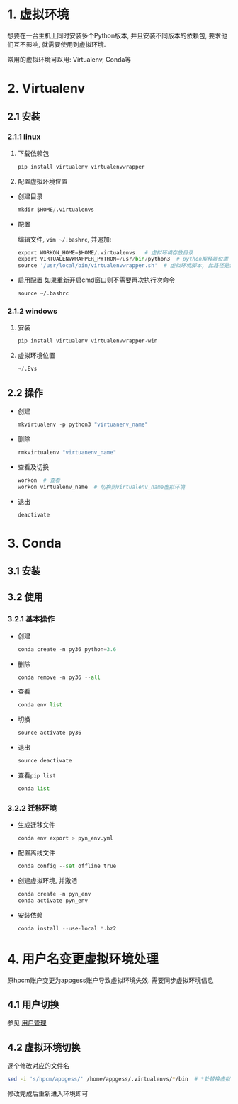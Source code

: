 # 1. 虚拟环境



想要在一台主机上同时安装多个Python版本, 并且安装不同版本的依赖包, 要求他们互不影响, 就需要使用到虚拟环境.

常用的虚拟环境可以用: Virtualenv, Conda等

# 2. Virtualenv

## 2.1 安装

### 2.1.1 linux

1. 下载依赖包

   ```python
   pip install virtualenv virtualenvwrapper
   ```
2. 配置虚拟环境位置

  * 创建目录

    ```python
    mkdir $HOME/.virtualenvs
    ```

  * 配置

    编辑文件, `vim ~/.bashrc`, 并追加:

    ```python
    export WORKON_HOME=$HOME/.virtualenvs   # 虚拟环境存放目录
    export VIRTUALENVWRAPPER_PYTHON=/usr/bin/python3  # python解释器位置
    source '/usr/local/bin/virtualenvwrapper.sh'  # 虚拟环境脚本, 此路径是使用find查找此文件
    ```
  * 启用配置
    如果重新开启cmd窗口则不需要再次执行次命令
    ```
    source ~/.bashrc
    ```

### 2.1.2 windows

1. 安装

   ```python
   pip install virtualenv virtualenvwrapper-win
   ```

   

2. 虚拟环境位置

   ```python
   ~/.Evs
   ```

## 2.2 操作

* 创建

  ```python
  mkvirtualenv -p python3 "virtuanenv_name"
  ```

* 删除

  ```python
  rmkvirtualenv "virtuanenv_name"
  ```

* 查看及切换

  ```python
  workon  # 查看
  workon virtualenv_name  # 切换到virtualenv_name虚拟环境
  ```

* 退出

  ```python
  deactivate
  ```

  

# 3. Conda

## 3.1 安装

## 3.2 使用

### 3.2.1 基本操作

   * 创建

     ```python
     conda create -n py36 python=3.6
     ```

   * 删除

     ```python
     conda remove -n py36 --all
     ```

   * 查看

     ```python
     conda env list
     ```

   * 切换

     ```python
     source activate py36
     ```

   * 退出

     ```python
     source deactivate
     ```

   * 查看`pip list`

     ```python
     conda list
     ```

     

### 3.2.2 迁移环境

   * 生成迁移文件

     ```python
     conda env export > pyn_env.yml
     ```

     

   * 配置离线文件

     ```python
     conda config --set offline true
     ```

     

   * 创建虚拟环境, 并激活

     ```python
     conda create -n pyn_env
     conda activate pyn_env
     ```

     

   * 安装依赖

     ```python
     conda install --use-local *.bz2
     ```

# 4. 用户名变更虚拟环境处理

原hpcm账户变更为appgess账户导致虚拟环境失效. 需要同步虚拟环境信息

## 4.1 用户切换

参见 [用户管理](../../04-OS/02-linux/01-用户管理/02-用户修改.md)

## 4.2 虚拟环境切换

逐个修改对应的文件名

```bash
sed -i 's/hpcm/appgess/' /home/appgess/.virtualenvs/*/bin  # *处替换虚拟环境名称
```

修改完成后重新进入环境即可